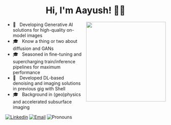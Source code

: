 
<h1 align="center">Hi, I'm Aayush! 🙋‍♂️ </h1>

<img align ="right" src = "https://media.giphy.com/media/jRf5fsn8G6YaogAWxn/giphy.gif" width="250" height="250">

- 💼 &nbsp; Developing Generative AI solutions for high-quality on-model images
- 🎓 &nbsp; Know a thing or two about diffusion and GANs
- 🎓 &nbsp; Seasoned in fine-tuning and supercharging train/inference pipelines for maximum performance
- 💼 &nbsp; Developed DL-based denoising and imaging solutions in previous gig with Shell
- 🎓 &nbsp; Background in (geo)physics and accelerated subsurface imaging


[![Linkedin](https://img.shields.io/badge/-LinkedIn-blue?style=flat&logo=Linkedin&logoColor=white&link=https://linkedin.com/in/brennankbrown/)](https://www.linkedin.com/in/aayush-garg-8b26a734/)
[![Email](https://img.shields.io/badge/-Email-c14438?style=flat&logo=Gmail&logoColor=white)](aayushgargiitr@gmail.com)
![Pronouns](https://img.shields.io/badge/Pronouns-He%2FHim-brightgreen?style=flat)                                                                        
